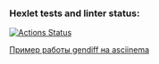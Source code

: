 ### Hexlet tests and linter status:
[![Actions Status](https://github.com/IldarNazipov/frontend-bootcamp-project-46/workflows/hexlet-check/badge.svg)](https://github.com/IldarNazipov/frontend-bootcamp-project-46/actions)

[Пример работы gendiff на asciinema](https://asciinema.org/a/dDW102Xk8UR8fBxzH5VyhyoHC)